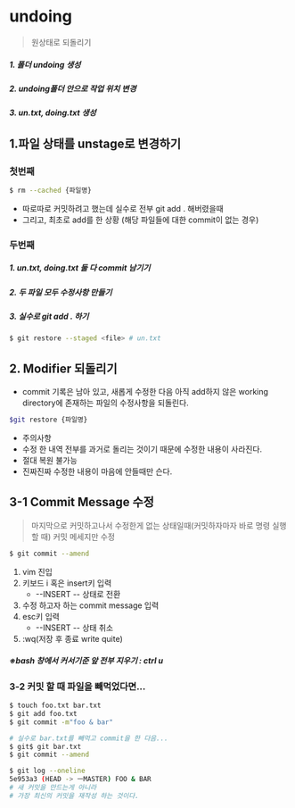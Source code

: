 # undoing

> 원상태로 되돌리기

##### 1. 폴더 undoing 생성

##### 2. undoing폴더 안으로 작업 위치 변경

##### 3. un.txt, doing.txt 생성

## 1.파일 상태를 unstage로 변경하기

### 첫번째

```bash
$ rm --cached {파일명}
```

- 따로따로 커밋하려고 했는데 실수로 전부 git add . 해버렸을때
- 그리고, 최초로 add를 한 상황 (해당 파일들에 대한 commit이 없는 경우)

### 두번째

##### 1. un.txt, doing.txt 둘 다 commit 남기기

##### 2. 두 파일 모두 수정사항 만들기

##### 3. 실수로 git add . 하기

```bash
$ git restore --staged <file> # un.txt
```



## 2. Modifier 되돌리기

- commit 기록은 남아 있고, 새롭게 수정한 다음 아직 add하지 않은 working directory에 존재하는 파일의 수정사항을 되돌린다.

```bash
$git restore {파일명}
```

- 주의사항
- 수정 한 내역 전부를 과거로 돌리는 것이기 때문에 수정한 내용이 사라진다.
- 절대 복원 불가능
- 진짜진짜 수정한 내용이 마음에 안들때만 슨다.

## 3-1 Commit Message 수정

> 마지막으로 커밋하고나서 수정한게 없는 상태일때(커밋하자마자 바로 명령 실행할 때) 커밋 메세지만 수정

```bash
$ git commit --amend
```

1. vim 진입
2. 키보드 i 혹은 insert키 입력
   - --INSERT -- 상태로 전환
3. 수정 하고자 하는 commit message 입력
4. esc키 입력
   - --INSERT -- 상태 취소
5. :wq(저장 후 종료 write quite)



##### ※bash 창에서 커서기준 앞 전부 지우기 : ctrl u



### 3-2 커밋 할 때 파일을 빼먹었다면...

```bash
$ touch foo.txt bar.txt
$ git add foo.txt
$ git commit -m"foo & bar"

# 실수로 bar.txt를 빼먹고 commit을 한 다음...
$ git$ git bar.txt
$ git commit --amend

$ git log --oneline
5e953a3 (HEAD -> ㅡMASTER) FOO & BAR
# 새 커밋을 만드는게 아니라
# 가장 최신의 커밋을 재작성 하는 것이다.
```

